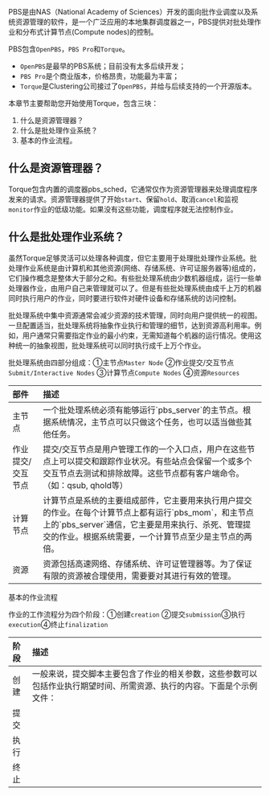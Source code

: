 PBS是由NAS（National Academy of Sciences）开发的面向批作业调度以及系统资源管理的软件，是一个广泛应用的本地集群调度器之一，PBS提供对批处理作业和分布式计算节点\(Compute nodes\)的控制。

PBS包含`OpenPBS`，`PBS Pro`和`Torque`。

* `OpenPBS`是最早的PBS系统；目前没有太多后续开发；
* `PBS Pro`是个商业版本，价格昂贵，功能最为丰富；
* `Torque`是Clustering公司接过了`OpenPBS`，并给与后续支持的一个开源版本。

本章节主要帮助您开始使用Torque，包含三块：

1. 什么是资源管理器？
2. 什么是批处理作业系统？
3. 基本的作业流程。

## 什么是资源管理器？

Torque包含内置的调度器pbs\_sched，它通常仅作为资源管理器来处理调度程序发来的请求。资源管理器提供了开始`start`、保留`hold`、取消`cancel`和监视`monitor`作业的低级功能。如果没有这些功能，调度程序就无法控制作业。

## 什么是批处理作业系统？

虽然Torque足够灵活可以处理各种调度，但它主要用于处理批处理作业系统。批处理作业系统是由计算机和其他资源\(网络、存储系统、许可证服务器等\)组成的，它们操作概念是整体大于部分之和。有些批处理系统由少数机器组成，运行一些单处理器作业，由用户自己来管理就可以了。但是有些批处理系统由成千上万的机器同时执行用户的作业，同时要进行软件对硬件设备和存储系统的访问控制。

批处理系统中集中资源通常会减少资源的技术管理，同时向用户提供统一的视图。一旦配置适当，批处理系统将抽象作业执行和管理的细节，达到资源高利用率。例如，用户通常只需要指定作业的最小约束，无需知道每个机器的运行情况。使用这种统一的抽象视图，批处理系统可以同时执行成千上万个作业。

批处理系统由四部分组成：①主节点`Master Node` ②作业提交/交互节点`Submit/Interactive Nodes` ③计算节点`Compute Nodes` ④资源`Resources`

| 部件 | 描述 |
| :--- | :--- |
| 主节点 | 一个批处理系统必须有能够运行\`pbs\_server\`的主节点。根据系统情况，主节点可以只做这个任务，也可以适当做些其他任务。 |
| 作业提交/交互节点 | 提交/交互节点是用户管理工作的一个入口点，用户在这些节点上可以提交和跟踪作业状况。有些站点会保留一个或多个交互节点去测试和排除故障。这些节点都有客户端命令。（如：qsub, qhold等） |
| 计算节点 | 计算节点是系统的主要组成部件，它主要用来执行用户提交的作业。在每个计算节点上都有运行\`pbs\_mom\`，和主节点上的\`pbs\_server\`通信，它主要是用来执行、杀死、管理提交的作业。根据系统需要，一个计算节点至少是主节点的两倍。 |
| 资源 | 资源包括高速网络、存储系统、许可证管理器等。为了保证有限的资源被合理使用，需要要对其进行有效的管理。 |

基本的作业流程

作业的工作流程分为四个阶段：①创建`creation` ②提交`submission`③执行`execution`④终止`finalization`

| 阶段 | 描述 |
| :--- | :--- |
| 创建 | 一般来说，提交脚本主要包含了作业的相关参数，这些参数可以包括作业执行期望时间、所需资源、执行的内容。下面是个示例文件： |
| 提交 |  |
| 执行 |  |
| 终止 |  |






